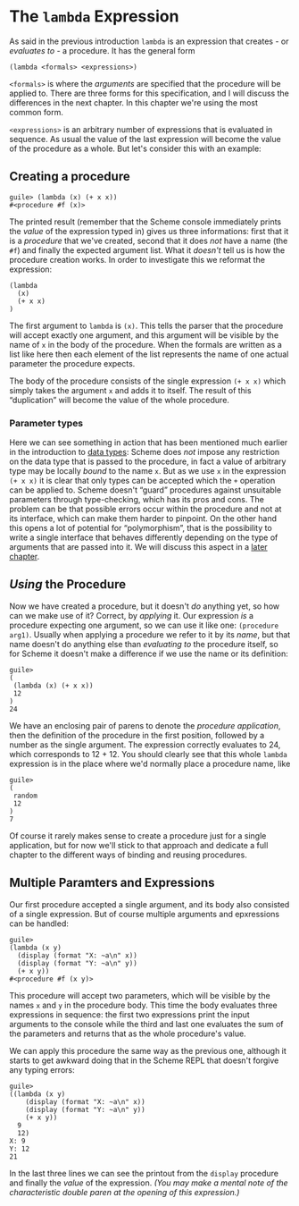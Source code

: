 # The `lambda` Expression

As said in the previous introduction `lambda` is an expression that creates - or
*evaluates to* - a procedure.  It has the general form

```
(lambda <formals> <expressions>)
```

`<formals>` is where the *arguments* are specified that the procedure will be
applied to.  There are three forms for this specification, and I will discuss
the differences in the next chapter.  In this chapter we're using the most common
form.

`<expressions>` is an arbitrary number of expressions that is evaluated in
sequence.  As usual the value of the last expression will become the value of
the procedure as a whole.  But let's consider this with an example:

## Creating a procedure

```
guile> (lambda (x) (+ x x))
#<procedure #f (x)>
```

The printed result (remember that the Scheme console immediately prints the
*value* of the expression typed in) gives us three informations:  first that it
is a *procedure* that we've created, second that it does *not* have a name (the
`#f`) and finally the expected argument list.  What it *doesn't* tell us is how
the procedure creation works.  In order to investigate this we reformat the
expression:

```
(lambda
  (x)
  (+ x x)
)
```

The first argument to `lambda` is `(x)`.  This tells the parser that the
procedure will accept exactly one argument, and this argument will be visible by
the name of `x` in the body of the procedure.  When the formals are written as a
list like here then each element of the list represents the name of one actual
parameter the procedure expects.

The body of the procedure consists of the single expression `(+ x x)` which
simply takes the argument `x` and adds it to itself.  The result of this
“duplication” will become the value of the whole procedure.

### Parameter types

Here we can see something in action that has been mentioned much earlier in the
introduction to [data types](../index.html): Scheme does *not* impose any
restriction on the data type that is passed to the procedure, in fact a value of
arbitrary type may be locally *bound* to the name `x`.  But as we use `x` in the
expression `(+ x x)` it is clear that only types can be accepted which the `+`
operation can be applied to.  Scheme doesn't “guard” procedures against
unsuitable parameters through type-checking, which has its pros and cons.  The
problem can be that possible errors occur within the procedure and not at its
interface, which can make them harder to pinpoint.  On the other hand this opens
a lot of potential for “polymorphism”, that is the possibility to write a single
interface that behaves differently depending on the type of arguments that are
passed into it.  We will discuss this aspect in a [later
chapter](parameter-types.html).

## *Using* the Procedure

Now we have created a procedure, but it doesn't *do* anything yet, so how can we
make use of it? Correct, by *applying* it. Our expression *is* a procedure
expecting one argument, so we can use it like one: `(procedure arg1)`. Usually
when applying a procedure we refer to it by its *name*, but that name doesn't do
anything else than *evaluating to* the procedure itself, so for Scheme it
doesn't make a difference if we use the name or its definition:

```
guile>
(
 (lambda (x) (+ x x))
 12
)
24
```

We have an enclosing pair of parens to denote the *procedure application*, then
the definition of the procedure in the first position, followed by a number as
the single argument.  The expression correctly evaluates to 24, which
corresponds to 12 + 12.  You should clearly see that this whole `lambda`
expression is in the place where we'd normally place a procedure name, like

```
guile>
(
 random
 12
)
7
```

Of course it rarely makes sense to create a procedure just for a single
application, but for now we'll stick to that approach and dedicate a full
chapter to the different ways of binding and reusing procedures.

## Multiple Paramters and Expressions

Our first procedure accepted a single argument, and its body also consisted of a
single expression.  But of course multiple arguments and epxressions can be
handled:

```
guile>
(lambda (x y)
  (display (format "X: ~a\n" x))
  (display (format "Y: ~a\n" y))
  (+ x y))
#<procedure #f (x y)>
```

This procedure will accept two parameters, which will be visible by the names
`x` and `y` in the procedure body.  This time the body evaluates three
expressions in sequence: the first two expressions print the input arguments to
the console while the third and last one evaluates the sum of the parameters and
returns that as the whole procedure's value.

We can apply this procedure the same way as the previous one, although it starts
to get awkward doing that in the Scheme REPL that doesn't forgive any typing
errors:

```
guile>
((lambda (x y)
    (display (format "X: ~a\n" x))
    (display (format "Y: ~a\n" y))
    (+ x y))
  9
  12)
X: 9
Y: 12
21
```

In the last three lines we can see the printout from the `display` procedure and
finally the *value* of the expression.  *(You may make a mental note of the
characteristic double paren at the opening of this expression.)*
